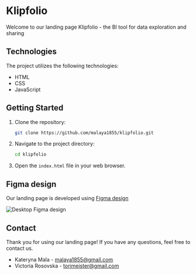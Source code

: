 # Klipfolio

Welcome to our landing page Klipfolio - the BI tool for data exploration and sharing

## Technologies

The project utilizes the following technologies:

- HTML
- CSS
- JavaScript

## Getting Started

1. Clone the repository:

   ```bash
   git clone https://github.com/malaya1855/klipfolio.git

2. Navigate to the project directory:

   ```bash
   cd klipfolio

3. Open the `index.html` file in your web browser.


## Figma design

Our landing page is developed using [Figma design](https://www.figma.com/file/gZXYJlQp25lEkWb3eZvY8G/Klipfolio-(Copy)?type=design&node-id=1-2&mode=design&t=DVp2JzXNIuFjpFsg-0)

![Desktop Figma design](../assets/Desktop.png)


## Contact

Thank you for using our landing page! If you have any questions, feel free to contact us.

- Kateryna Mala - malaya1855@gmail.com
- Victoria Rosovska - torimeister@gmail.com
